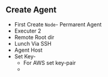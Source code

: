 ## Create Agent
- First Create `Node`- Permarent Agent
- Executer 2
- Remote Root dir
- Lunch Via SSH
- Agent Host
- Set Key- 
    - For AWS set key-pair
    - 